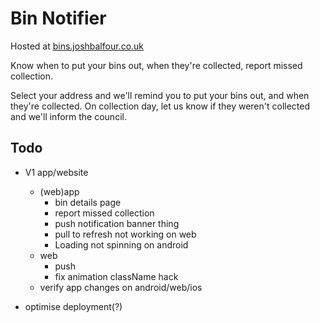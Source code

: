 # Bin Notifier
Hosted at [bins.joshbalfour.co.uk](https://bins.joshbalfour.co.uk)


Know when to put your bins out, when they're collected, report missed collection.

Select your address and we'll remind you to put your bins out, and when they're collected.
On collection day, let us know if they weren't collected and we'll inform the council.

## Todo

* V1 app/website
  * (web)app
    * bin details page
    * report missed collection
    * push notification banner thing
    * pull to refresh not working on web
    * Loading not spinning on android
  * web
    * push
    * fix animation className hack
  * verify app changes on android/web/ios

* optimise deployment(?)